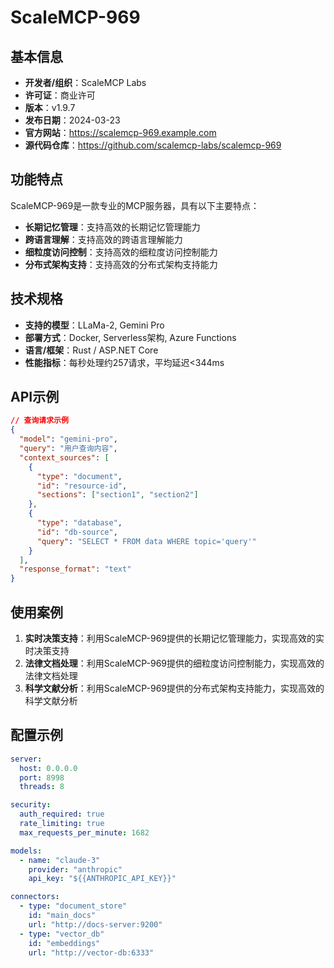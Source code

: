 # ScaleMCP-969

## 基本信息

- **开发者/组织**：ScaleMCP Labs
- **许可证**：商业许可
- **版本**：v1.9.7
- **发布日期**：2024-03-23
- **官方网站**：https://scalemcp-969.example.com
- **源代码仓库**：https://github.com/scalemcp-labs/scalemcp-969

## 功能特点

ScaleMCP-969是一款专业的MCP服务器，具有以下主要特点：

- **长期记忆管理**：支持高效的长期记忆管理能力
- **跨语言理解**：支持高效的跨语言理解能力
- **细粒度访问控制**：支持高效的细粒度访问控制能力
- **分布式架构支持**：支持高效的分布式架构支持能力


## 技术规格

- **支持的模型**：LLaMa-2, Gemini Pro
- **部署方式**：Docker, Serverless架构, Azure Functions
- **语言/框架**：Rust / ASP.NET Core
- **性能指标**：每秒处理约257请求，平均延迟<344ms

## API示例

```json
// 查询请求示例
{
  "model": "gemini-pro",
  "query": "用户查询内容",
  "context_sources": [
    {
      "type": "document",
      "id": "resource-id",
      "sections": ["section1", "section2"]
    },
    {
      "type": "database",
      "id": "db-source",
      "query": "SELECT * FROM data WHERE topic='query'"
    }
  ],
  "response_format": "text"
}
```

## 使用案例

1. **实时决策支持**：利用ScaleMCP-969提供的长期记忆管理能力，实现高效的实时决策支持
2. **法律文档处理**：利用ScaleMCP-969提供的细粒度访问控制能力，实现高效的法律文档处理
3. **科学文献分析**：利用ScaleMCP-969提供的分布式架构支持能力，实现高效的科学文献分析


## 配置示例

```yaml
server:
  host: 0.0.0.0
  port: 8998
  threads: 8

security:
  auth_required: true
  rate_limiting: true
  max_requests_per_minute: 1682

models:
  - name: "claude-3"
    provider: "anthropic"
    api_key: "${{ANTHROPIC_API_KEY}}"

connectors:
  - type: "document_store"
    id: "main_docs"
    url: "http://docs-server:9200"
  - type: "vector_db"
    id: "embeddings"
    url: "http://vector-db:6333"
```